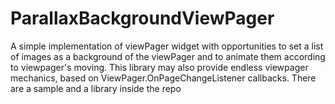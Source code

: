 # ParallaxBackgroundViewPager
A simple implementation of viewPager widget with opportunities to set a list of images as a background of the viewPager and to animate them according to viewpager's moving. This library may also provide endless viewpager mechanics, based on ViewPager.OnPageChangeListener callbacks. There are a sample and a library inside the repo  
